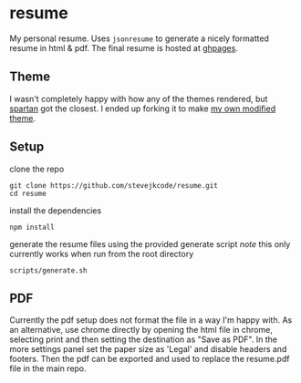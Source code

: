 # resume
My personal resume. Uses `jsonresume` to generate a nicely formatted resume in html & pdf. The final resume is hosted at [ghpages](https://stevejkcode.github.io/resume.html).

## Theme
I wasn't completely happy with how any of the themes rendered, but [spartan](https://github.com/phoinixi/jsonresume-theme-spartan) got the closest. I ended up forking it to make [my own modified theme](https://github.com/stevejkcode/jsonresume-theme-stevean).

## Setup
clone the repo
```
git clone https://github.com/stevejkcode/resume.git
cd resume
```

install the dependencies
```
npm install
```

generate the resume files using the provided generate script *note* this only currently works when run from the root directory
```
scripts/generate.sh
```

## PDF
Currently the pdf setup does not format the file in a way I'm happy with. As an alternative, use chrome directly by opening the html file in chrome, selecting print and then setting the destination as "Save as PDF". In the more settings panel set the paper size as 'Legal' and disable headers and footers. Then the pdf can be exported and used to replace the resume.pdf file in the main repo. 